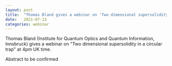 ```yaml
---
layout: post
title:  "Thomas Bland gives a webinar on 'Two dimensional supersolidity in a circular trap' at 4pm UK time"
date:   2021-07-13
categories: webinar
---
```

Thomas Bland (Institute for Quantum Optics and Quantum Information, Innsbruck) gives a webinar on "Two dimensional supersolidity in a circular trap" at 4pm UK time.

Abstract to be confirmed
